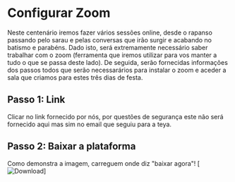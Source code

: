 # **Configurar Zoom**
Neste centenário iremos fazer vários sessões online, desde o rapanso passando pelo sarau e pelas conversas que irão surgir e acabando no batismo e parabéns. Dado isto, será extremamente necessário saber trabalhar com o zoom (ferramenta que iremos utilizar para vos manter a tudo o que se passa deste lado).
De seguida, serão fornecidas informações dos passos todos que serão necessarários para instalar o zoom e aceder a sala que criamos para estes três dias de festa.

## Passo 1: Link
Clicar no link fornecido por nós, por questões de segurança este não será fornecido aqui mas sim no email que seguiu para a teya.

## Passo 2: Baixar a plataforma
Como demonstra a imagem, carreguem onde diz "baixar agora"!
[![Download](images/node.js_logo.png)]